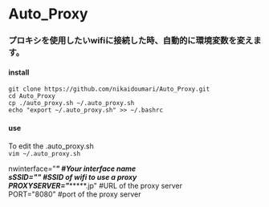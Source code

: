 # Auto_Proxy  
### プロキシを使用したいwifiに接続した時、自動的に環境変数を変えます。  
  
#### install  
`git clone https://github.com/nikaidoumari/Auto_Proxy.git`  
`cd Auto_Proxy`  
`cp ./auto_proxy.sh ~/.auto_proxy.sh`  
`echo "export ~/.auto_proxy.sh" >> ~/.bashrc`  
#### use  
To edit the .auto_proxy.sh  
`vim ~/.auto_proxy.sh`  
  
nwinterface="*****" #Your interface name  
sSSID="********" #SSID of wifi to use a proxy  
PROXYSERVER="********.jp" #URL of the proxy server  
PORT="8080" #port of the proxy server

